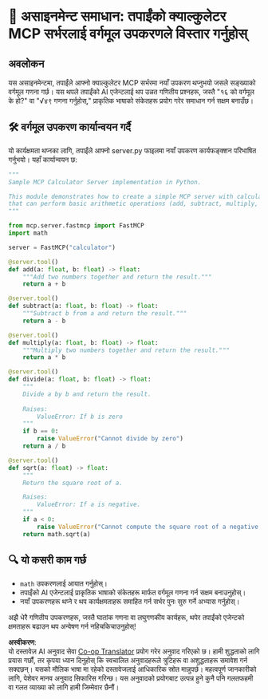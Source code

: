 <!--
CO_OP_TRANSLATOR_METADATA:
{
  "original_hash": "e9490aedc71f99bc774af57b207a7adb",
  "translation_date": "2025-05-17T12:33:59+00:00",
  "source_file": "03-GettingStarted/06-aitk/solution/README.md",
  "language_code": "ne"
}
-->
# 📘 असाइनमेन्ट समाधान: तपाईंको क्याल्कुलेटर MCP सर्भरलाई वर्गमूल उपकरणले विस्तार गर्नुहोस्

## अवलोकन
यस असाइनमेन्टमा, तपाईंले आफ्नो क्याल्कुलेटर MCP सर्भरमा नयाँ उपकरण थप्नुभयो जसले सङ्ख्याको वर्गमूल गणना गर्छ। यस थपले तपाईंको AI एजेन्टलाई थप उन्नत गणितीय प्रश्नहरू, जस्तै "१६ को वर्गमूल के हो?" वा "√४९ गणना गर्नुहोस्," प्राकृतिक भाषाको संकेतहरू प्रयोग गरेर समाधान गर्न सक्षम बनाउँछ।

## 🛠️ वर्गमूल उपकरण कार्यान्वयन गर्दै
यो कार्यक्षमता थप्नका लागि, तपाईंले आफ्नो server.py फाइलमा नयाँ उपकरण कार्यफङ्क्शन परिभाषित गर्नुभयो। यहाँ कार्यान्वयन छ:

```python
"""
Sample MCP Calculator Server implementation in Python.

This module demonstrates how to create a simple MCP server with calculator tools
that can perform basic arithmetic operations (add, subtract, multiply, divide).
"""

from mcp.server.fastmcp import FastMCP
import math

server = FastMCP("calculator")

@server.tool()
def add(a: float, b: float) -> float:
    """Add two numbers together and return the result."""
    return a + b

@server.tool()
def subtract(a: float, b: float) -> float:
    """Subtract b from a and return the result."""
    return a - b

@server.tool()
def multiply(a: float, b: float) -> float:
    """Multiply two numbers together and return the result."""
    return a * b

@server.tool()
def divide(a: float, b: float) -> float:
    """
    Divide a by b and return the result.
    
    Raises:
        ValueError: If b is zero
    """
    if b == 0:
        raise ValueError("Cannot divide by zero")
    return a / b

@server.tool()
def sqrt(a: float) -> float:
    """
    Return the square root of a.

    Raises:
        ValueError: If a is negative.
    """
    if a < 0:
        raise ValueError("Cannot compute the square root of a negative number.")
    return math.sqrt(a)
```

## 🔍 यो कसरी काम गर्छ

- `math` उपकरणलाई आयात गर्नुहोस्।
- तपाईंको AI एजेन्टलाई प्राकृतिक भाषाको संकेतहरू मार्फत वर्गमूल गणना गर्न सक्षम बनाउनुहोस्।
- नयाँ उपकरणहरू थप्ने र थप कार्यक्षमताहरू समाहित गर्न सर्भर पुनः सुरु गर्ने अभ्यास गर्नुहोस्।

अझै धेरै गणितीय उपकरणहरू, जस्तै घातांक गणना वा लघुगणकीय कार्यहरू, थपेर तपाईंको एजेन्टको क्षमताहरू बढाउन थप अन्वेषण गर्न नहिचकिचाउनुहोस्!

**अस्वीकरण**:  
यो दस्तावेज़ AI अनुवाद सेवा [Co-op Translator](https://github.com/Azure/co-op-translator) प्रयोग गरेर अनुवाद गरिएको छ। हामी शुद्धताको लागि प्रयास गर्छौं, तर कृपया ध्यान दिनुहोस् कि स्वचालित अनुवादहरूले त्रुटिहरू वा अशुद्धताहरू समावेश गर्न सक्दछन्। यसको मौलिक भाषा मा रहेको दस्तावेजलाई आधिकारिक स्रोत मान्नुपर्छ। महत्वपूर्ण जानकारीको लागि, पेशेवर मानव अनुवाद सिफारिस गरिन्छ। यस अनुवादको प्रयोगबाट उत्पन्न हुने कुनै पनि गलतफहमी वा गलत व्याख्या को लागि हामी जिम्मेवार छैनौं।
